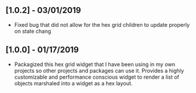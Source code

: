 ## [1.0.2] - 03/01/2019

* Fixed bug that did not allow for the hex grid children to update properly on state chang

## [1.0.0] - 01/17/2019

* Packagized this hex grid widget that I have been using in my own projects so other projects and
packages can use it. Provides a highly customizable and performance conscious widget to render 
a list of objects marshaled into a widget as a hex layout.
